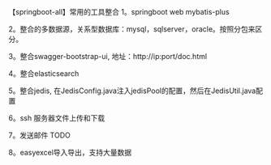 【springboot-all】常用的工具整合
1。springboot web mybatis-plus

2。整合的多数据源，关系型数据库：mysql，sqlserver，oracle。按照分包来区分。

3。整合swagger-bootstrap-ui, 地址：http://ip:port/doc.html

4。整合elasticsearch

5。整合jedis, 在JedisConfig.java注入jedisPool的配置，然后在JedisUtil.java配置

6。ssh 服务器文件上传和下载

7。发送邮件 TODO

8。easyexcel导入导出，支持大量数据









